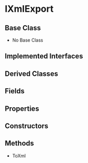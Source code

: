 # IXmlExport
## Base Class
- No Base Class
## Implemented Interfaces
## Derived Classes
## Fields
## Properties
## Constructors
## Methods
- ToXml
